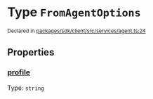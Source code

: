 # Type `FromAgentOptions`
<sub>Declared in [packages/sdk/client/src/services/agent.ts:24](https://github.com/dxos/dxos/blob/56c97ac85/packages/sdk/client/src/services/agent.ts#L24)</sub>




## Properties
### [profile](https://github.com/dxos/dxos/blob/56c97ac85/packages/sdk/client/src/services/agent.ts#L25)
Type: <code>string</code>






